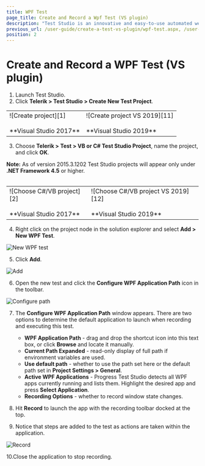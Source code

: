 ```yaml
---
title: WPF Test
page_title: Create and Record a Wpf Test (VS plugin)
description: "Test Studio is an innovative and easy-to-use automated web, WPF and load testing solution. Test Studio tests support essential technologies like ASP.NET AJAX, Silverlight, PHP and MVC. HTML5, Testing framework, functional testing, performance testing, load testing, exploratory testing, manual testing."
previous_url: /user-guide/create-a-test-vs-plugin/wpf-test.aspx, /user-guide/create-a-test-vs-plugin/wpf-test, /getting-started/create-test-vsplugin/wpf-test
position: 2
---
```

# Create and Record a WPF Test (VS plugin) #

1. Launch Test Studio.
2. Click __Telerik > Test Studio > Create New Test Project__.

<table id=no-table>
	<tr>
		<td>![Create project][1] <br><br>**Visual Studio 2017**</td>
		<td>![Create project VS 2019][11]<br><br>**Visual Studio 2019**</td>
	</tr>
<table>

3. Choose __Telerik > Test > VB or C# Test Studio Project__, name the project, and click __OK__.

**Note:** As of version 2015.3.1202 Test Studio projects will appear only under **.NET Framework 4.5** or higher.

<table id=no-table>
	<tr>
		<td>![Choose C#/VB project][2]<br><br>**Visual Studio 2017**</td>
		<td>![Choose C#/VB project VS 2019][12]<br><br>**Visual Studio 2019**</td>
	</tr>
<table>

4. Right click on the project node in the solution explorer and select __Add > New WPF Test__.

![New WPF test][3]

5. Click __Add__.

![Add][4]

6. Open the new test and click the __Configure WPF Application Path__ icon in the toolbar.

![Configure path][5]

7. The __Configure WPF Application Path__ window appears. There are two options to determine the default application to launch when recording and executing this test.
	
	*	__WPF Application Path__ - drag and drop the shortcut icon into this text box, or click __Browse__ and locate it manually.
	*	__Current Path Expanded__ - read-only display of full path if environment variables are used.
	*	__Use default path__ - whether to use the path set here or the default path set in __Project Settings > General__.
	*	__Active WPF Applications__ - Progress Test Studio detects all WPF apps currently running and lists them. Highlight the desired app and press __Select Application__.
	*	__Recording Options__ - whether to record window state changes.

8. Hit __Record__ to launch the app with the recording toolbar docked at the top.
9. Notice that steps are added to the test as actions are taken within the application.

![Record][6]

10.Close the application to stop recording.


[1]: /img/general-information/create-test-vsplugin/wpf-test/fig1.png
[2]: /img/general-information/create-test-vsplugin/wpf-test/fig2.png
[3]: /img/general-information/create-test-vsplugin/wpf-test/fig3.png
[4]: /img/general-information/create-test-vsplugin/wpf-test/fig4.png
[5]: /img/general-information/create-test-vsplugin/wpf-test/fig5.png
[6]: /img/general-information/create-test-vsplugin/wpf-test/fig6.png
[7]: /img/general-information/create-test-vsplugin/wpf-test/fig7.png
[11]: /img/general-information/create-test-vsplugin/wpf-test/fig11.png
[12]: /img/general-information/create-test-vsplugin/wpf-test/fig12.png